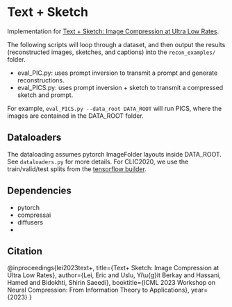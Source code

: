 # Text + Sketch

Implementation for [Text + Sketch: Image Compression at Ultra Low Rates](https://arxiv.org/abs/2307.01944). 

The following scripts will loop through a dataset, and then output the results (reconstructed images, sketches, and captions) into the `recon_examples/` folder. 

* eval_PIC.py: uses prompt inversion to transmit a prompt and generate reconstructions.
* eval_PICS.py: uses prompt inversion + sketch to transmit a compressed sketch and prompt.

For example, `eval_PICS.py --data_root DATA_ROOT` will run PICS, where the images are contained in the DATA_ROOT folder. 

## Dataloaders
The dataloading assumes pytorch ImageFolder layouts inside DATA_ROOT. See `dataloaders.py` for more details. For CLIC2020, we use the train/valid/test splits from the [tensorflow builder](https://github.com/tensorflow/datasets/blob/master/tensorflow_datasets/datasets/clic/clic_dataset_builder.py).

## Dependencies
* pytorch
* compressai
* diffusers
* 

## Citation
@inproceedings{lei2023text+,
  title={Text+ Sketch: Image Compression at Ultra Low Rates},
  author={Lei, Eric and Uslu, Yi\u{g}it Berkay and Hassani, Hamed and Bidokhti, Shirin Saeedi},
  booktitle={ICML 2023 Workshop on Neural Compression: From Information Theory to Applications},
  year={2023}
}

